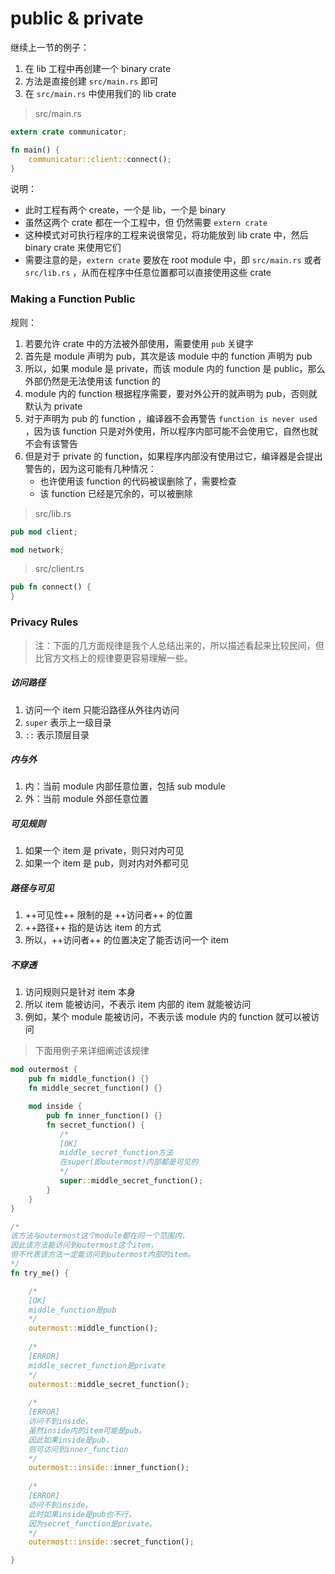 # public & private

继续上一节的例子：
1. 在 lib 工程中再创建一个 binary crate
2. 方法是直接创建 ```src/main.rs``` 即可
3. 在 ```src/main.rs``` 中使用我们的 lib crate

> src/main.rs

```rust
extern crate communicator;

fn main() {
    communicator::client::connect();
}
```

说明：
- 此时工程有两个 create，一个是 lib，一个是 binary
- 虽然这两个 crate 都在一个工程中，但 仍然需要 ```extern crate```
- 这种模式对可执行程序的工程来说很常见，将功能放到 lib crate 中，然后 binary crate 来使用它们
- 需要注意的是，```extern crate``` 要放在 root module 中，即 ```src/main.rs``` 或者 ```src/lib.rs``` ，从而在程序中任意位置都可以直接使用这些 crate

### Making a Function Public

规则：
1. 若要允许 crate 中的方法被外部使用，需要使用 ```pub``` 关键字
2. 首先是 module 声明为 pub，其次是该 module 中的 function 声明为 pub
3. 所以，如果 module 是 private，而该 module 内的 function 是 public，那么外部仍然是无法使用该 function 的
4. module 内的 function 根据程序需要，要对外公开的就声明为 pub，否则就默认为 private
6. 对于声明为 pub 的 function ，编译器不会再警告 ```function is never used``` ，因为该 function 只是对外使用，所以程序内部可能不会使用它，自然也就不会有该警告
7. 但是对于 private 的 function，如果程序内部没有使用过它，编译器是会提出警告的，因为这可能有几种情况：
    - 也许使用该 function 的代码被误删除了，需要检查
    - 该 function 已经是冗余的，可以被删除

> src/lib.rs

```rust
pub mod client;

mod network;
```

> src/client.rs

```rust
pub fn connect() {
}
```

### Privacy Rules

> 注：下面的几方面规律是我个人总结出来的，所以描述看起来比较民间，但比官方文档上的规律要更容易理解一些。

##### 访问路径
1. 访问一个 item 只能沿路径从外往内访问
2. ```super``` 表示上一级目录
3. ```::``` 表示顶层目录

##### 内与外
1. 内：当前 module 内部任意位置，包括 sub module
2. 外：当前 module 外部任意位置

##### 可见规则
1. 如果一个 item 是 private，则只对内可见
2. 如果一个 item 是 pub，则对内对外都可见

##### 路径与可见
1. ++可见性++ 限制的是 ++访问者++ 的位置
2. ++路径++ 指的是访达 item 的方式
3. 所以，++访问者++ 的位置决定了能否访问一个 item

##### 不穿透
1. 访问规则只是针对 item 本身
2. 所以 item 能被访问，不表示 item 内部的 item 就能被访问
3. 例如，某个 module 能被访问，不表示该 module 内的 function 就可以被访问

> 下面用例子来详细阐述该规律

```rust
mod outermost {
    pub fn middle_function() {}
    fn middle_secret_function() {}

    mod inside {
        pub fn inner_function() {}
        fn secret_function() {
           /*
           [OK]
           middle_secret_function方法
           在super(即outermost)内部都是可见的
           */
           super::middle_secret_function();
        }
    }
}

/*
该方法与outermost这个module都在同一个范围内，
因此该方法能访问到outermost这个item，
但不代表该方法一定能访问到outermost内部的item。
*/
fn try_me() {

    /*
    [OK]
    middle_function是pub
    */
    outermost::middle_function();
    
    /*
    [ERROR]
    middle_secret_function是private
    */
    outermost::middle_secret_function();
    
    /*
    [ERROR]
    访问不到inside，
    虽然inside内的item可能是pub。
    因此如果inside是pub，
    则可访问到inner_function
    */
    outermost::inside::inner_function();
    
    /*
    [ERROR]
    访问不到inside。
    此时如果inside是pub也不行，
    因为secret_function是private。
    */
    outermost::inside::secret_function();

}
```

